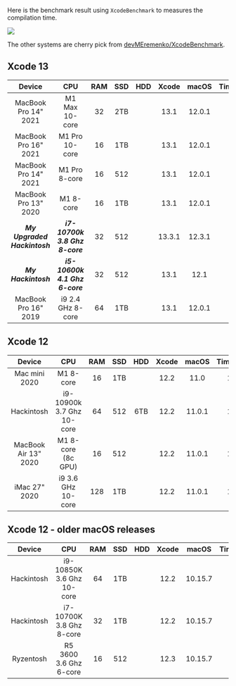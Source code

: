Here is the benchmark result using `XcodeBenchmark` to measures the compilation time.

![](screenshots/2022-01-13.png)

The other systems are cherry pick from [devMEremenko/XcodeBenchmark](https://github.com/devMEremenko/XcodeBenchmark).

## Xcode 13

|            Device            |              CPU               | RAM | SSD | HDD | Xcode   |  macOS  | Time(sec) |
|:----------------------------:|:------------------------------:|:---:|:---:|:---:|:-------:|:-------:|:---------:|
| MacBook Pro 14" 2021         |            M1 Max 10-core      |  32 | 2TB |     |  13.1   | 12.0.1  |     90    |
| MacBook Pro 16" 2021         |            M1 Pro 10-core      |  16 | 1TB |     |  13.1   | 12.0.1  |    102    |
| MacBook Pro 14" 2021         |            M1 Pro 8-core       |  16 | 512 |     |  13.1   | 12.0.1  |    109    |
| MacBook Pro 13" 2020         |            M1 8-core           |  16 | 1TB |     |  13.1   | 12.0.1  |    130    |
| _**My Upgraded Hackintosh**_ | _**i7-10700k 3.8 Ghz 8-core**_ |  32 | 512 |     |  13.3.1 | 12.3.1  |    133    |
| _**My Hackintosh**_          | _**i5-10600k 4.1 Ghz 6-core**_ |  32 | 512 |     |  13.1   | 12.1    |    174    |
| MacBook Pro 16" 2019         |           i9 2.4 GHz 8-core    |  64 | 1TB |     |  13.1   | 12.0.1  |    212    |

## Xcode 12

|        Device        |              CPU               | RAM | SSD | HDD | Xcode |  macOS  | Time(sec) |
|:--------------------:|:------------------------------:|:---:|:---:|:---:|:-----:|:-------:|:---------:|
|     Mac mini 2020    |            M1 8-core           |  16 | 1TB |     |  12.2 | 11.0    |    116    |
|       Hackintosh     |    i9-10900k 3.7 Ghz 10-core   |  64 | 512 | 6TB |  12.2 | 11.0.1  |    122    |
| MacBook Air 13" 2020 |            M1 8-core (8c GPU)  |  16 | 512 |     |  12.2 | 11.0.1  |    128    |
|     iMac 27" 2020    |    i9 3.6 GHz 10-core          | 128 | 1TB |     |  12.2 | 11.0.1  |    146    |

## Xcode 12 - older macOS releases

|        Device        |              CPU               | RAM | SSD | HDD | Xcode |  macOS  | Time(sec) |
|:--------------------:|:------------------------------:|:---:|:---:|:---:|:-----:|:-------:|:---------:|
|       Hackintosh     |    i9-10850K 3.6 Ghz 10-core   |  64 | 1TB |     |  12.2 | 10.15.7 |    113    |
|       Hackintosh     |    i7-10700K 3.8 Ghz 8-core    |  32 | 1TB |     |  12.2 | 10.15.7 |    130    |
|       Ryzentosh      |      R5 3600 3.6 Ghz 6-core    |  16 | 512 |     |  12.3 | 10.15.7 |    175    |


